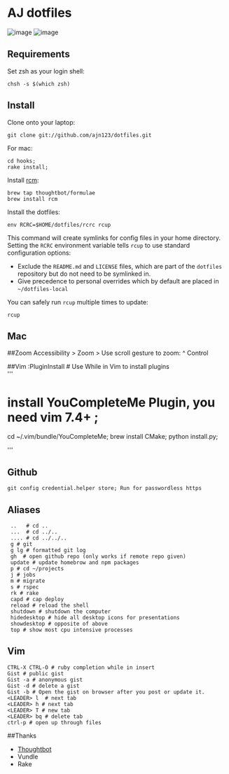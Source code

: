 AJ dotfiles
===================

![image](https://cloud.githubusercontent.com/assets/2382277/5582048/29b76fee-9031-11e4-83a1-e5a8ceb92c75.png)
![image](https://cloud.githubusercontent.com/assets/2382277/5630056/3fed4f3e-9588-11e4-86b3-ec0d9fbc38eb.png)


Requirements
------------

Set zsh as your login shell:

    chsh -s $(which zsh)

Install
-------

Clone onto your laptop:

    git clone git://github.com/ajn123/dotfiles.git

For mac:
    
    cd hooks;
    rake install;

Install [rcm](https://github.com/thoughtbot/rcm):

    brew tap thoughtbot/formulae
    brew install rcm

Install the dotfiles:

    env RCRC=$HOME/dotfiles/rcrc rcup

This command will create symlinks for config files in your home directory.
Setting the `RCRC` environment variable tells `rcup` to use standard
configuration options:


* Exclude the `README.md` and `LICENSE` files, which are part of
  the `dotfiles` repository but do not need to be symlinked in.
* Give precedence to personal overrides which by default are placed in
  `~/dotfiles-local`

You can safely run `rcup` multiple times to update:

    rcup

Mac
-----------------------------
##Zoom
  Accessibility > Zoom > Use scroll gesture to zoom: ^ Control

##Vim
    :PluginInstall # Use While in Vim to install plugins    
'''
  # install YouCompleteMe Plugin, you need vim 7.4+ ;
  cd ~/.vim/bundle/YouCompleteMe;
  brew install CMake;
  python install.py;

'''

Github
----------------
    
    git config credential.helper store; Run for passwordless https


Aliases
---------------
```
 ..   # cd ..
 ...  # cd ../..
 .... # cd ../../..
 g # git
 g lg # formatted git log
 gh  # open github repo (only works if remote repo given)
 update # update homebrow and npm packages
 p # cd ~/projects
 j # jobs
 m # migrate
 s # rspec
 rk # rake
 capd # cap deploy
 reload # reload the shell
 shutdown # shutdown the computer
 hidedesktop # hide all desktop icons for presentations
 showdesktop # opposite of above
 top # show most cpu intensive processes
```
Vim
-------------
```
CTRL-X CTRL-O # ruby completion while in insert
Gist # public gist
Gist -a # anonymous gist
Gist -d # delete a gist
Gist -b # Open the gist on browser after you post or update it.
<LEADER> l  # next tab
<LEADER> h # next tab
<LEADER> T # new tab
<LEADER> bq # delete tab
ctrl-p # open up through files
```


##Thanks
* [Thoughtbot](http://thoughtbot.com/)
* Vundle
* Rake
